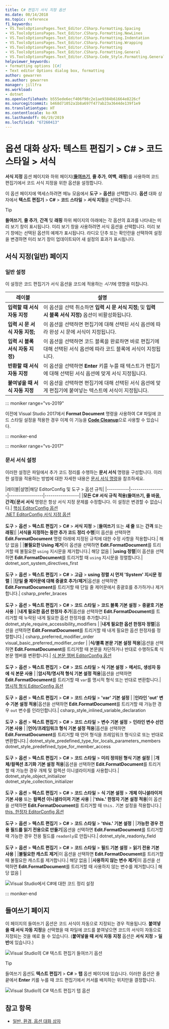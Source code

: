 ```yaml
---
title: C# 편집기 서식 지정 옵션
ms.date: 08/14/2018
ms.topic: reference
f1_keywords:
- VS.ToolsOptionsPages.Text_Editor.CSharp.Formatting.Spacing
- VS.ToolsOptionsPages.Text_Editor.CSharp.Formatting.NewLines
- VS.ToolsOptionsPages.Text_Editor.CSharp.Formatting.Indentation
- VS.ToolsOptionsPages.Text_Editor.CSharp.Formatting.Wrapping
- VS.ToolsOptionsPages.Text_Editor.CSharp.Formatting
- VS.ToolsOptionsPages.Text_Editor.CSharp.Formatting.General
- VS.ToolsOptionsPages.Text_Editor.CSharp.Code_Style.Formatting.General
helpviewer_keywords:
- formatting options [C#]
- Text editor Options dialog box, formatting
author: gewarren
ms.author: gewarren
manager: jillfra
ms.workload:
- dotnet
ms.openlocfilehash: b555ede6ecf406f98c2e1ae9384b61664e8226cf
ms.sourcegitcommit: b468d71052a1b8a697f477ab23a3644de139f1e9
ms.translationtype: HT
ms.contentlocale: ko-KR
ms.lasthandoff: 06/19/2019
ms.locfileid: "67260413"
---
```

# <a name="options-dialog-box-text-editor--c--code-style--formatting"></a>옵션 대화 상자: 텍스트 편집기 \> C# \> 코드 스타일 \> 서식

**서식 지정** 옵션 페이지와 하위 페이지([**들여쓰기**](#indentation-page), **줄 추가**, **여백**, **래핑**)를 사용하여 코드 편집기에서 코드 서식 지정을 위한 옵션을 설정합니다.

이 옵션 페이지에 액세스하려면 메뉴 모음에서 **도구** > **옵션**을 선택합니다. **옵션** 대화 상자에서 **텍스트 편집기** > **C#**  > **코드 스타일**  >  **서식 지정**을 선택합니다.

> [!TIP]
> **들여쓰기**, **줄 추가**, **간격** 및 **래핑** 하위 페이지의 아래에는 각 옵션의 효과를 나타내는 미리 보기 창이 표시됩니다. 미리 보기 창을 사용하려면 서식 옵션을 선택합니다. 미리 보기 창에는 선택된 옵션의 예제가 표시됩니다. 라디오 단추 또는 확인란을 선택하여 설정을 변경하면 미리 보기 창이 업데이트되어 새 설정의 효과가 표시됩니다.

## <a name="formatting-general-page"></a>서식 지정(일반) 페이지

### <a name="general-settings"></a>일반 설정

이 설정은 코드 편집기가 서식 옵션을 코드에 적용하는 *시기*에 영향을 미칩니다.

|레이블|설명|
|-----------|-----------------|
|**입력할 때 서식 자동 지정**|이 옵션을 선택 취소하면 **입력 시 문 서식 지정;** 및 **입력 시 블록 서식 지정}** 옵션이 비활성화됩니다.|
|**입력 시 문 서식 자동 지정;**|이 옵션을 선택하면 편집기에 대해 선택된 서식 옵션에 따라 완성 시 문에 서식이 지정됩니다.|
|**입력 시 블록 서식 자동 지정}**|이 옵션을 선택하면 코드 블록을 완료하면 바로 편집기에 대해 선택된 서식 옵션에 따라 코드 블록에 서식이 지정됩니다.|
|**반환할 때 서식 자동 지정**|이 옵션을 선택하면 **Enter** 키를 누를 때 텍스트가 편집기에 대해 선택된 서식 옵션에 맞게 서식 지정됩니다.|
|**붙여넣을 때 서식 자동 지정**|이 옵션을 선택하면 편집기에 대해 선택된 서식 옵션에 맞게 편집기에 붙여넣는 텍스트에 서식이 지정됩니다.|

::: moniker range="vs-2019"

이전에 Visual Studio 2017에서 **Format Document** 명령을 사용하여 C# 파일에 코드 스타일 설정을 적용한 경우 이제 이 기능을 [**Code Cleanup**](../code-styles-and-code-cleanup.md#apply-code-styles)으로 사용할 수 있습니다.

::: moniker-end

::: moniker range="vs-2017"

### <a name="format-document-settings"></a>문서 서식 설정

이러한 설정은 파일에서 추가 코드 정리를 수행하는 **문서 서식** 명령을 구성합니다. 이러한 설정을 적용하는 방법에 대한 자세한 내용은 [문서 서식 명령](../code-styles-and-code-cleanup.md#apply-code-styles)을 참조하세요.

|레이블|설명|해당 EditorConfig 및 도구 > 옵션 규칙|
|-----------|-----------------|-----------------|-----------------|
|**모든 C# 서식 규칙 적용(들여쓰기, 줄 바꿈, 간격)**|**문서 서식** 명령은 항상 서식 지정 문제를 수정합니다. 이 설정은 변경할 수 없습니다.| [핵심 EditorConfig 옵션](../../ide/create-portable-custom-editor-options.md)<br/>[.NET EditorConfig 서식 지정 옵션](../../ide/editorconfig-formatting-conventions.md)<br/><br/>**도구** > **옵션** > **텍스트 편집기** > **C#**  > **서식 지정** > [**들여쓰기** 또는 **새 줄** 또는 **간격** 또는 **래핑**]|
|**서식을 지정하는 동안 추가 코드 정리 수행**|이 옵션을 선택하면 **Edit.FormatDocument** 명령 아래에 지정된 규칙에 대한 수정 사항을 적용합니다.| 해당 없음 |
|**불필요한 Using 제거**|이 옵션을 선택하면 **Edit.FormatDocument**를 트리거할 때 불필요한 `using` 지시문을 제거합니다.| 해당 없음 |
|**using 정렬**|이 옵션을 선택하면 **Edit.FormatDocument**를 트리거할 때 `using` 지시문을 정렬합니다.| dotnet_sort_system_directives_first<br/><br/>**도구** > **옵션** > **텍스트 편집기** > **C#**  > **고급** > **using 정렬 시 먼저 'System' 지시문 정렬** |
|**단일 줄 제어문에 대해 중괄호 추가/제거**|옵션을 선택하면 **Edit.FormatDocument**를 트리거할 때 단일 줄 제어문에서 중괄호를 추가하거나 제거합니다.| csharp_prefer_braces<br/><br/>**도구** > **옵션** > **텍스트 편집기** > **C#**  > **코드 스타일** > **코드 블록 기본 설정** > **중괄호 기본 사용** |
|**내게 필요한 옵션 한정자 추가**|옵션을 선택하면 **Edit.FormatDocument**를 트리거할 때 누락된 내게 필요한 옵션 한정자를 추가합니다.| dotnet_style_require_accessibility_modifiers |
|**내게 필요한 옵션 한정자 정렬**|옵션을 선택하면 **Edit.FormatDocument**를 트리거할 때 내게 필요한 옵션 한정자를 정렬합니다.| csharp_preferred_modifier_order<br/>visual_basic_preferred_modifier_order |
|**식/블록 본문 기본 설정 적용**|옵션을 선택하면 **Edit.FormatDocument**를 트리거할 때 본문을 차단하거나 반대로 수행하도록 식 본문 멤버를 변환합니다.| [식 본문 멤버 EditorConfig 옵션](../../ide/editorconfig-language-conventions.md#expression-bodied-members)<br/><br/>**도구** > **옵션** > **텍스트 편집기** > **C#**  > **코드 스타일** > **식 기본 설정** > **메서드, 생성자 등에 식 본문 사용** |
|**암시적/명시적 형식 기본 설정 적용**|옵션을 선택하면 **Edit.FormatDocument**를 트리거할 때 `var`를 명시적 형식 또는 반대로 변환합니다.| [명시적 형식 EditorConfig 옵션](../../ide/editorconfig-language-conventions.md#implicit-and-explicit-types)<br/><br/>**도구** > **옵션** > **텍스트 편집기** > **C#**  > **코드 스타일** >  **'var' 기본 설정** |
|**인라인 'out' 변수 기본 설정 적용**|옵션을 선택하면 **Edit.FormatDocument**를 트리거할 때 가능한 경우 `out` 변수를 인라인합니다.| csharp_style_inlined_variable_declaration<br/><br/>**도구** > **옵션** > **텍스트 편집기** > **C#**  > **코드 스타일** > **변수 기본 설정** > **인라인 변수 선언 기본 사용** |
|**언어/프레임워크 형식 기본 설정 적용**|옵션을 선택하면 **Edit.FormatDocument**를 트리거할 때 언어 형식을 프레임워크 형식으로 또는 반대로 변환합니다.| dotnet_style_predefined_type_for_locals_parameters_members<br/>dotnet_style_predefined_type_for_member_access<br/><br/>**도구** > **옵션** > **텍스트 편집기** > **C#**  > **코드 스타일** > **미리 정의된 형식 기본 설정** |
|**개체/컬렉션 초기화 기본 설정 적용**|옵션을 선택하면 **Edit.FormatDocument**를 트리거할 때 가능한 경우 개체 및 컬렉션 이니셜라이저를 사용합니다.| dotnet_style_object_initializer<br/>dotnet_style_collection_initializer<br/><br/>**도구** > **옵션** > **텍스트 편집기** > **C#**  > **코드 스타일** > **식 기본 설정** > **개체 이니셜라이저 기본 사용** 또는 **컬렉션 이니셜라이저 기본 사용** |
|**'this.' 한정자 기본 설정 적용**|이 옵션을 선택하면 **Edit.FormatDocument**를 트리거할 때 `this.` 기본 설정을 적용합니다.| [this. 한정자 EditorConfig 옵션](../../ide/editorconfig-language-conventions.md#this-and-me)<br/><br/>**도구** > **옵션** > **텍스트 편집기** > **C#**  > **코드 스타일** >  **'this.' 기본 설정** |
|**가능한 경우 전용 필드를 읽기 전용으로 만들기**|옵션을 선택하면 **Edit.FormatDocument**를 트리거할 때 가능한 경우 전용 필드를 `readonly`로 만듭니다.| dotnet_style_readonly_field<br/><br/>**도구** > **옵션** > **텍스트 편집기** > **C#**  > **코드 스타일** > **필드 기본 설정** > **읽기 전용 기본 사용** |
|**불필요한 캐스트 제거**|이 옵션을 선택하면 **Edit.FormatDocument**를 트리거할 때 불필요한 캐스트를 제거합니다.| 해당 없음 |
|**사용하지 않는 변수 제거**|이 옵션을 선택하면 **Edit.FormatDocument**를 트리거할 때 사용하지 않는 변수를 제거합니다.| 해당 없음 |

![Visual Studio에서 C#에 대한 코드 정리 설정](media/format-document-settings.png)

::: moniker-end

## <a name="indentation-page"></a>들여쓰기 페이지

이 페이지의 들여쓰기 옵션은 코드 서식이 자동으로 지정되는 경우 적용됩니다. **붙여넣을 때 서식 자동 지정**을 선택했을 때 파일에 코드를 붙여넣으면 코드의 서식이 자동으로 지정되는 것을 예로 들 수 있습니다. (**붙여넣을 때 서식 자동 지정** 옵션은 **서식 지정** > **일반**에 있습니다.)

![Visual Studio의 C# 텍스트 편집기 들여쓰기 옵션](media/csharp-indentation-options.png)

> [!TIP]
> 들여쓰기 옵션도 **텍스트 편집기** > **C#**  > **탭** 옵션 페이지에 있습니다. 이러한 옵션은 줄 끝에서 **Enter** 키를 누를 때 코드 편집기에서 커서를 배치하는 위치만을 결정합니다.
>
> ![Visual Studio의 C# 텍스트 편집기 탭 옵션](media/csharp-tabs-options.png)

## <a name="see-also"></a>참고 항목

- [일반, 환경, 옵션 대화 상자](../../ide/reference/general-environment-options-dialog-box.md)